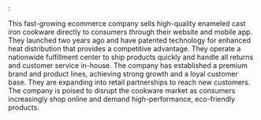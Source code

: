 :

<businessDescription title="New Direct-to-Consumer Cookware Company">
 
This fast-growing ecommerce company sells high-quality enameled cast iron cookware directly to consumers through their website and mobile app. They launched two years ago and have patented technology for enhanced heat distribution that provides a competitive advantage. They operate a nationwide fulfillment center to ship products quickly and handle all returns and customer service in-house. The company has established a premium brand and product lines, achieving strong growth and a loyal customer base. They are expanding into retail partnerships to reach new customers. The company is poised to disrupt the cookware market as consumers increasingly shop online and demand high-performance, eco-friendly products.  

